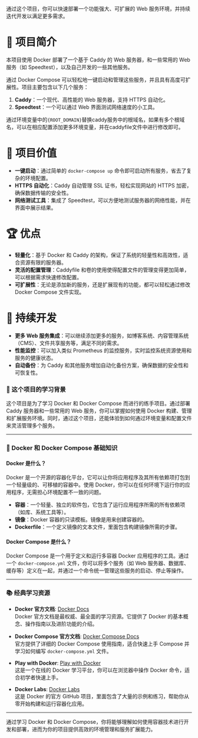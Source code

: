 通过这个项目，你可以快速部署一个功能强大、可扩展的 Web 服务环境，并持续迭代开发以满足更多需求。

# 🚀 项目简介

本项目使用 Docker 部署了一个基于 Caddy 的 Web 服务器，和一些常用的 Web 服务（如 Speedtest），以及自己开发的一些其他服务。

通过 Docker Compose 可以轻松地一键启动和管理这些服务，并且具有高度可扩展性。项目主要包含以下几个服务：

1. **Caddy**：一个现代、高性能的 Web 服务器，支持 HTTPS 自动化。
2. **Speedtest**：一个可以通过 Web 界面测试网络速度的小工具。

通过环境变量中的`{ROOT_DOMAIN}`替换caddy服务中的根域名，如果有多个根域名，可以在相应配置添加更多环境变量，并在caddyfile文件中进行修改即可。

# 🌟 项目价值

- **一键启动**：通过简单的 `docker-compose up` 命令即可启动所有服务，省去了复杂的环境配置。
- **HTTPS 自动化**：Caddy 自动管理 SSL 证书，轻松实现网站的 HTTPS 加密，确保数据传输的安全性。
- **网络测试工具**：集成了 Speedtest，可以方便地测试服务器的网络性能，并在界面中展示结果。

# 🏆 优点

- **轻量化**：基于 Docker 和 Caddy 的架构，保证了系统的轻量性和高效性，适合资源有限的服务器。
- **灵活的配置管理**：Caddyfile 和卷的使用使得配置文件的管理变得更加简单，可以根据需求快速修改配置。
- **可扩展性**：无论是添加新的服务，还是扩展现有的功能，都可以轻松通过修改 Docker Compose 文件实现。

# 🔄 持续开发

- **更多 Web 服务集成**：可以继续添加更多的服务，如博客系统、内容管理系统（CMS）、文件共享服务等，满足不同的需求。
- **性能监控**：可以加入类似 Prometheus 的监控服务，实时监控系统资源使用和服务的健康状态。
- **自动备份**：为 Caddy 和其他服务增加自动化备份方案，确保数据的安全性和可恢复性。


### 📝 这个项目的学习背景

这个项目是为了学习 Docker 和 Docker Compose 而进行的练手项目。通过部署 Caddy 服务器和一些常用的 Web 服务，你可以掌握如何使用 Docker 构建、管理和扩展服务环境。同时，通过这个项目，还能体验到如何通过环境变量和配置文件来灵活管理多个服务。

---

### 🔧 Docker 和 Docker Compose 基础知识

#### Docker 是什么？

Docker 是一个开源的容器化平台，它可以让你将应用程序及其所有依赖项打包到一个轻量级的、可移植的容器中。使用 Docker，你可以在任何环境下运行你的应用程序，无需担心环境配置不一致的问题。

- **容器**：一个轻量、独立的软件包，它包含了运行应用程序所需的所有依赖项（如库、系统工具等）。
- **镜像**：Docker 容器的只读模板。镜像是用来创建容器的。
- **Dockerfile**：一个定义镜像的文本文件，里面包含构建镜像所需的步骤。

#### Docker Compose 是什么？

Docker Compose 是一个用于定义和运行多容器 Docker 应用程序的工具。通过一个 `docker-compose.yml` 文件，你可以将多个服务（如 Web 服务器、数据库、缓存等）定义在一起，并通过一个命令统一管理这些服务的启动、停止等操作。

---

### 📚 经典学习资源

- **Docker 官方文档**: [Docker Docs](https://docs.docker.com/)  
  Docker 官方文档是最权威、最全面的学习资源。它提供了 Docker 的基本概念、操作指南以及进阶功能的介绍。
  
- **Docker Compose 官方文档**: [Docker Compose Docs](https://docs.docker.com/compose/)  
  官方提供了详细的 Docker Compose 使用指南，适合快速上手 Compose 并学习如何编写 `docker-compose.yml` 文件。

- **Play with Docker**: [Play with Docker](https://labs.play-with-docker.com/)  
  这是一个在线的 Docker 学习平台，你可以在浏览器中操作 Docker 命令，适合初学者快速上手。

- **Docker Labs**: [Docker Labs](https://github.com/docker/labs)  
  这是 Docker 的官方 GitHub 项目，里面包含了大量的示例和练习，帮助你从零开始构建和运行容器化应用。

---

通过学习 Docker 和 Docker Compose，你将能够理解如何使用容器技术进行开发和部署，进而为你的项目提供高效的环境管理和服务扩展能力。
